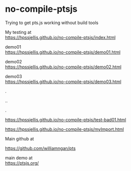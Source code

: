 # no-compile-ptsjs
Trying to get pts.js working without build tools



My testing at  
https://hpssjellis.github.io/no-compile-ptsjs/index.html



demo01  
https://hpssjellis.github.io/no-compile-ptsjs/demo01.html



demo02  
https://hpssjellis.github.io/no-compile-ptsjs/demo02.html


demo03  
https://hpssjellis.github.io/no-compile-ptsjs/demo03.html




.




..





.



https://hpssjellis.github.io/no-compile-ptsjs/test-bad01.html


https://hpssjellis.github.io/no-compile-ptsjs/myImport.html


Main github at 

https://github.com/williamngan/pts


main demo at  
https://ptsjs.org/
